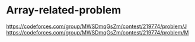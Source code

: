 # Array-related-problem
https://codeforces.com/group/MWSDmqGsZm/contest/219774/problem/J
https://codeforces.com/group/MWSDmqGsZm/contest/219774/problem/M
